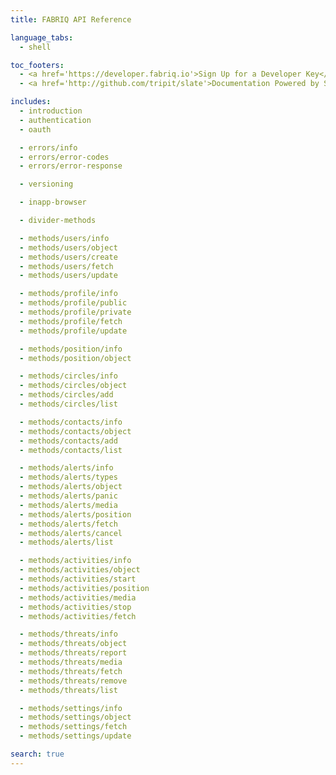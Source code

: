 ```yaml
---
title: FABRIQ API Reference

language_tabs:
  - shell

toc_footers:
  - <a href='https://developer.fabriq.io'>Sign Up for a Developer Key</a>
  - <a href='http://github.com/tripit/slate'>Documentation Powered by Slate</a>

includes:
  - introduction
  - authentication
  - oauth

  - errors/info
  - errors/error-codes
  - errors/error-response

  - versioning

  - inapp-browser

  - divider-methods

  - methods/users/info
  - methods/users/object
  - methods/users/create
  - methods/users/fetch
  - methods/users/update

  - methods/profile/info
  - methods/profile/public
  - methods/profile/private
  - methods/profile/fetch
  - methods/profile/update

  - methods/position/info
  - methods/position/object

  - methods/circles/info
  - methods/circles/object
  - methods/circles/add
  - methods/circles/list

  - methods/contacts/info
  - methods/contacts/object
  - methods/contacts/add
  - methods/contacts/list

  - methods/alerts/info
  - methods/alerts/types
  - methods/alerts/object
  - methods/alerts/panic
  - methods/alerts/media
  - methods/alerts/position
  - methods/alerts/fetch
  - methods/alerts/cancel
  - methods/alerts/list

  - methods/activities/info
  - methods/activities/object
  - methods/activities/start
  - methods/activities/position
  - methods/activities/media
  - methods/activities/stop
  - methods/activities/fetch

  - methods/threats/info
  - methods/threats/object
  - methods/threats/report
  - methods/threats/media
  - methods/threats/fetch
  - methods/threats/remove
  - methods/threats/list

  - methods/settings/info
  - methods/settings/object
  - methods/settings/fetch
  - methods/settings/update

search: true
---
```


